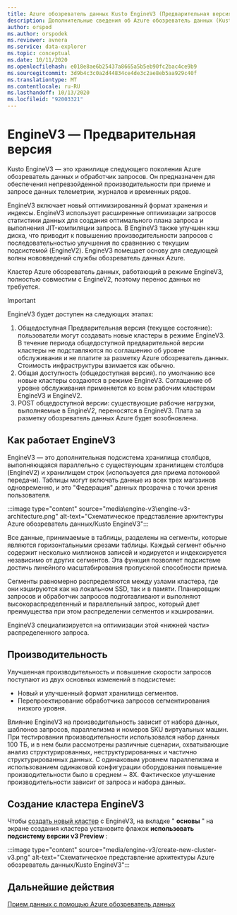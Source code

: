 ```yaml
---
title: Azure обозреватель данных Kusto EngineV3 (Предварительная версия)
description: Дополнительные сведения об Azure обозреватель данных (Kusto) EngineV3
author: orspod
ms.author: orspodek
ms.reviewer: avnera
ms.service: data-explorer
ms.topic: conceptual
ms.date: 10/11/2020
ms.openlocfilehash: e018e8ae6b25437a8665a5b5eb90fc2bac4ce9b9
ms.sourcegitcommit: 3d9b4c3c0a2d44834ce4de3c2ae8eb5aa929c40f
ms.translationtype: MT
ms.contentlocale: ru-RU
ms.lasthandoff: 10/13/2020
ms.locfileid: "92003321"
---
```

# <a name="enginev3---preview"></a>EngineV3 — Предварительная версия

Kusto EngineV3 — это хранилище следующего поколения Azure обозреватель данных и обработчик запросов. Он предназначен для обеспечения непревзойденной производительности при приеме и запросе данных телеметрии, журналов и временных рядов.

EngineV3 включает новый оптимизированный формат хранения и индексы. EngineV3 использует расширенные оптимизации запросов статистики данных для создания оптимального плана запроса и выполнения JIT-компиляции запроса. В EngineV3 также улучшен кэш диска, что приводит к повышению производительности запросов с последовательностью улучшения по сравнению с текущим подсистемой (EngineV2). EngineV3 помещает основу для следующей волны нововведений службы обозреватель данных Azure.

Кластер Azure обозреватель данных, работающий в режиме EngineV3, полностью совместим с EngineV2, поэтому перенос данных не требуется.

> [!IMPORTANT]
> EngineV3 будет доступен на следующих этапах:
>
> 1. Общедоступная Предварительная версия (текущее состояние): пользователи могут создавать новые кластеры в режиме EngineV3. В течение периода общедоступной предварительной версии кластеры не подставляются по соглашению об уровне обслуживания и не платите за разметку Azure обозреватель данных. Стоимость инфраструктуры взимается как обычно.
> 1. Общая доступность (общедоступная версия). по умолчанию все новые кластеры создаются в режиме EngineV3. Соглашение об уровне обслуживания применяется ко всем рабочим кластерам EngineV3 и EngineV2.
> 1. POST общедоступной версии: существующие рабочие нагрузки, выполняемые в EngineV2, переносятся в EngineV3. Плата за разметку обозреватель данных Azure будет возобновлена.

## <a name="how-enginev3-works"></a>Как работает EngineV3

EngineV3 — это дополнительная подсистема хранилища столбцов, выполняющаяся параллельно с существующим хранилищем столбцов (EngineV2) и хранилищем строк (используется для приема потоковой передачи). Таблицы могут включать данные из всех трех магазинов одновременно, и это "Федерация" данных прозрачна с точки зрения пользователя.

:::image type="content" source="media\engine-v3\engine-v3-architecture.png" alt-text="Схематическое представление архитектуры Azure обозреватель данных/Kusto EngineV3":::

Все данные, принимаемые в таблицы, разделены на сегменты, которые являются горизонтальными срезами таблицы. Каждый сегмент обычно содержит несколько миллионов записей и кодируется и индексируется независимо от других сегментов. Эта функция позволяет подсистеме достичь линейного масштабирования пропускной способности приема.

Сегменты равномерно распределяются между узлами кластера, где они кэшируются как на локальном SSD, так и в памяти. Планировщик запросов и обработчик запросов подготавливают и выполняют высокораспределенный и параллельный запрос, который дает преимущества при этом распределении сегментов и кэшировании.

EngineV3 специализируется на оптимизации этой «нижней части» распределенного запроса.

## <a name="performance"></a>Производительность

Улучшенная производительность и повышение скорости запросов поступают из двух основных изменений в подсистеме:

* Новый и улучшенный формат хранилища сегментов.
* Перепроектирование обработчика запросов сегментирования низкого уровня.

Влияние EngineV3 на производительность зависит от набора данных, шаблонов запросов, параллелизма и номеров SKU виртуальных машин. При тестировании производительности использовался набор данных 100 ТБ, и в нем были рассмотрены различные сценарии, охватывающие анализ структурированных, неструктурированных и частично структурированных данных. С одинаковым уровнем параллелизма и использованием одинаковой конфигурации оборудования повышение производительности было в среднем ~ 8X. Фактическое улучшение производительности зависит от запроса и набора данных.

## <a name="create-an-enginev3-cluster"></a>Создание кластера EngineV3

Чтобы [создать новый кластер](create-cluster-database-portal.md) с EngineV3, на вкладке " **основы** " на экране создания кластера установите флажок **использовать подсистему версии v3 Preview** :

:::image type="content" source="media/engine-v3/create-new-cluster-v3.png" alt-text="Схематическое представление архитектуры Azure обозреватель данных/Kusto EngineV3":::

## <a name="next-steps"></a>Дальнейшие действия

[Прием данных с помощью Azure обозреватель данных](ingest-data-overview.md)
